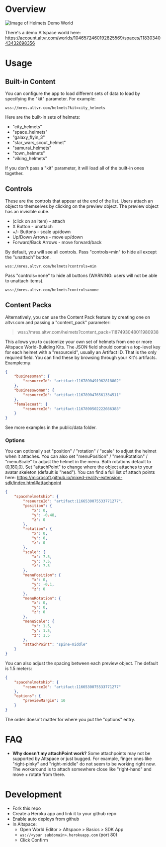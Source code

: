 # Overview

![Image of Helmets Demo World](https://cdn-content-ingress.altvr.com/uploads/space/image/1183034043432698356/background_banner_Screenshot__52_.jpg)



There's a demo Altspace world here: https://account.altvr.com/worlds/1046572460192825569/spaces/1183034043432698356

# Usage
## Built-in Content
You can configure the app to load different sets of data to load by specifying the "kit" parameter. For example:

```
wss://mres.altvr.com/helmets?kit=city_helmets
```

Here are the built-in sets of helmets:

  * "city_helmets"
  * "space_helmets"
  * "galaxy_flyin_3"
  * "star_wars_scout_helmet"
  * "samurai_helmets"
  * "town_helmets"
  * "viking_helmets"

If you don't pass a "kit" parameter, it will load all of the built-in ones together.

## Controls

These are the controls that appear at the end of the list. Users attach an object to themselves by clicking on the preview object. The preview object has an invisible cube.

* (click on an item) - attach
* X Button - unattach
* +/- Buttons - scale up/down
* Up/Down Arrows - move up/down
* Forward/Back Arrows - move forward/back

By default, you will see all controls. Pass "controls=min" to hide all except the "unattach" button.

```
wss://mres.altvr.com/helmets?controls=min
```

Pass "controls=none" to hide all buttons (WARNING: users will not be able to unattach items).

```
wss://mres.altvr.com/helmets?controls=none
```

## Content Packs
Alternatively, you can use the Content Pack feature by creating one on altvr.com and passing a "content_pack" parameter:

> wss://mres.altvr.com/helmets?content_pack=1187493048011980938

This allows you to customize your own set of helmets from one or more Altspace World-Building Kits. The JSON field should contain a top-level key for each helmet with a "resourceId", usually an Artifact ID. That is the only required field. You can find these by browsing through your Kit's artifacts. Example:mµ

```json
{
    "businessman": {
        "resourceId": "artifact:1167890491962818802"
    },
    "businesswoman": {
        "resourceId": "artifact:1167890476561334511"
    },
    "femalecoat": {
        "resourceId": "artifact:1167890502222086388"
    }
}
```

See more examples in the public/data folder.

### Options
You can optionally set "position" / "rotation" / "scale" to adjust the helmet when it attaches. You can also set "menuPosition" / "menuRotation" / "menuScale" to adjust the helmet in the menu. Both rotations default to (0,180,0). Set "attachPoint" to change where the object attaches to your avatar skeleton (default is "head"). You can find a full list of attach points here: https://microsoft.github.io/mixed-reality-extension-sdk/index.html#attachpoint

```json
{
    "spacehelmetship": {
        "resourceId": "artifact:1166530075533771277",
        "position": {
            "x": 0,
            "y": -0.48,
            "z": 0
        },
        "rotation": {
            "x": 0,
            "y": 0,
            "z": 0
        },
        "scale": {
            "x": 7.5,
            "y": 7.5,
            "z": 7.5
        },
        "menuPosition": {
            "x": 0,
            "y": -0.1,
            "z": 0
        },
        "menuRotation": {
            "x": 0,
            "y": 0,
            "z": 0
        },
        "menuScale": {
            "x": 1.5,
            "y": 1.5,
            "z": 1.5
        },
        "attachPoint": "spine-middle"
    }
}
```

You can also adjust the spacing between each preview object. The default is 1.5 meters:

```json
{
    "spacehelmetship": {
        "resourceId": "artifact:1166530075533771277"
    },
    "options": {
        "previewMargin": 10
    }
}
```

The order doesn't matter for where you put the "options" entry.

# FAQ
* **Why doesn't my attachPoint work?** Some attachpoints may not be supported by Altspace or just bugged. For example, finger ones like "right-pinky" and "right-middle" do not seem to be working right now. The workaround is to attach somewhere close like "right-hand" and move + rotate from there. 

# Development
* Fork this repo
* Create a Heroku app and link it to your github repo
* Enable auto deploys from github
* In Altspace:
  * Open World Editor > Altspace > Basics > SDK App
  * `ws://<your subdomain>.herokuapp.com` (port 80)
  * Click Confirm
